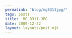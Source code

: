 ```yaml
---
permalink: "blog/mg8311jpg/"
tags: posts
title: _MG_8311.JPG
date: 2009-12-22
layout: layouts/post.njk
---
```



